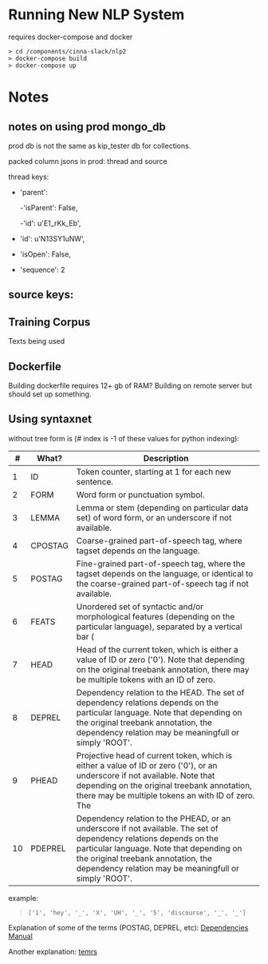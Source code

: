 # Running New NLP System

requires docker-compose and docker

```
> cd /components/cinna-slack/nlp2
> docker-compose build
> docker-compose up
```


# Notes



## notes on using prod mongo_db

prod db is not the same as kip_tester db for collections.

packed column jsons in prod:
thread and source

thread keys:

- 'parent':

    -'isParent': False,

    -'id': u'E1_rKk_Eb',
- 'id': u'N13SY1uNW',
- 'isOpen': False,
- 'sequence': 2

source keys:
-

## Training Corpus

Texts being used


## Dockerfile

Building dockerfile requires 12+ gb of RAM?  Building on remote server but should set up something.


## Using syntaxnet

without tree form is (# index is -1 of these values for python indexing):


|#  | What?| Description |
|---|------|-------------|
|1  |  ID | Token counter, starting at 1 for each new sentence. |
|2  |  FORM |   Word form or punctuation symbol. |
|3  |  LEMMA |  Lemma or stem (depending on particular data set) of word form, or an underscore if not available. |
|4  |  CPOSTAG |Coarse-grained part-of-speech tag, where tagset depends on the language. |
|5  |  POSTAG | Fine-grained part-of-speech tag, where the tagset depends on the language, or identical to the coarse-grained part-of-speech tag if not available. |
|6  |  FEATS |  Unordered set of syntactic and/or morphological features (depending on the particular language), separated by a vertical bar (|), or an underscore if not available. |
|7  |  HEAD |   Head of the current token, which is either a value of ID or zero ('0'). Note that depending on the original treebank annotation, there may be multiple tokens with an ID of zero. |
|8  |  DEPREL | Dependency relation to the HEAD. The set of dependency relations depends on the particular language. Note that depending on the original treebank annotation, the dependency relation may be meaningfull or simply 'ROOT'. |
|9  |  PHEAD |  Projective head of current token, which is either a value of ID or zero ('0'), or an underscore if not available. Note that depending on the original treebank annotation, there may be multiple tokens an with ID of zero. The  |dependency structure resulting from the PHEAD column is guaranteed to be projective (but is not available for all languages), whereas the structures resulting from the HEAD column will be non-projective for some sentences of some languages (but is always available). |
|10 | PDEPREL | Dependency relation to the PHEAD, or an underscore if not available. The set of dependency relations depends on the particular language. Note that depending on the original treebank annotation, the dependency relation may be meaningfull or simply 'ROOT'. |

example:

> `['1', 'hey', '_', 'X', 'UH', '_', '5', 'discourse', '_', '_']`


Explanation of some of the terms (POSTAG, DEPREL, etc): [Dependencies Manual](http://nlp.stanford.edu/software/dependencies_manual.pdf)

Another explanation: [temrs](https://cs.nyu.edu/grishman/jet/guide/PennPOS.html)